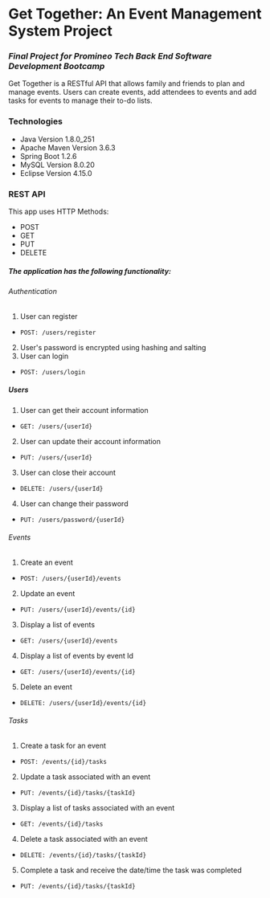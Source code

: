 # Get Together: An Event Management System Project

### *Final Project for Promineo Tech Back End Software Development Bootcamp*

Get Together is a RESTful API that allows family and friends to plan and manage events. 
Users can create events, add attendees to events and add tasks for events to manage their to-do lists. 

### Technologies
* Java Version 1.8.0_251
* Apache Maven Version 3.6.3
* Spring Boot 1.2.6
* MySQL Version 8.0.20
* Eclipse Version 4.15.0

### REST API

This app uses HTTP Methods:

* POST
* GET
* PUT
* DELETE

##### The application has the following functionality: 

###### Authentication 
1.	User can register 
*     POST: /users/register
2.  User's password is encrypted using hashing and salting
3.	User can login
*     POST: /users/login

##### Users
1. User can get their account information
*     GET: /users/{userId}
2. User can update their account information
*     PUT: /users/{userId}
3. User can close their account
*     DELETE: /users/{userId}
4. User can change their password
*     PUT: /users/password/{userId}

###### Events
1.  Create an event
*     POST: /users/{userId}/events
2.  Update an event
*     PUT: /users/{userId}/events/{id}
3.  Display a list of events
*     GET: /users/{userId}/events
4. Display a list of events by event Id
*     GET: /users/{userId}/events/{id}
5.	Delete an event
*     DELETE: /users/{userId}/events/{id}

###### Tasks
1.  Create a task for an event
*     POST: /events/{id}/tasks
2.  Update a task associated with an event
*     PUT: /events/{id}/tasks/{taskId}
3.  Display a list of tasks associated with an event
*     GET: /events/{id}/tasks
4.	Delete a task associated with an event
*     DELETE: /events/{id}/tasks/{taskId}
5.  Complete a task and receive the date/time the task was completed
*     PUT: /events/{id}/tasks/{taskId}
